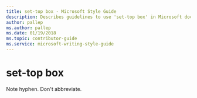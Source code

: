 ```yaml
---
title: set-top box - Microsoft Style Guide
description: Describes guidelines to use 'set-top box' in Microsoft documents. Note hyphen. Don't abbreviate.
author: pallep
ms.author: pallep
ms.date: 01/19/2018
ms.topic: contributor-guide
ms.service: microsoft-writing-style-guide
---
```


# set-top box

Note hyphen. Don't abbreviate. 

